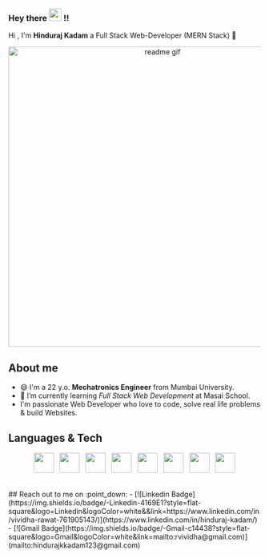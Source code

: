 
### Hey there <img src="https://media.giphy.com/media/hvRJCLFzcasrR4ia7z/giphy.gif" width="25px"> !!
Hi , I'm <b>Hinduraj Kadam</b> a Full Stack Web-Developer (MERN Stack) :wave:
<p align="center">
<img alt="readme gif" src="https://cdn.dribbble.com/users/1292677/screenshots/6139167/avento.gif" width="600px">
</p>

## About me
- :smile: I'm a 22 y.o. <b>Mechatronics Engineer</b> from Mumbai University.
- :seedling: I’m currently learning <i>Full Stack Web Development</i> at Masai School.
-  I'm passionate Web Developer who love to code, solve real life problems & build Websites.


## Languages & Tech
<p align='center'>
    <img height="40" src="https://www.flaticon.com/svg/static/icons/svg/1216/1216733.svg">&nbsp;&nbsp;
    <img height="40" src="https://www.flaticon.com/svg/static/icons/svg/732/732190.svg">&nbsp;&nbsp;
    <img height="40" src="https://www.vectorlogo.zone/logos/javascript/javascript-horizontal.svg">&nbsp;&nbsp;
    <img height="40" src="https://www.vectorlogo.zone/logos/reactjs/reactjs-ar21.svg">&nbsp;&nbsp;
    <img height="40" src="https://raw.githubusercontent.com/prplx/svg-logos/master/svg/redux.svg">&nbsp;&nbsp;
    <img height="40" src="https://www.vectorlogo.zone/logos/nodejs/nodejs-horizontal.svg">&nbsp;&nbsp;
    <img height="40" src="https://www.vectorlogo.zone/logos/expressjs/expressjs-ar21.svg">&nbsp;&nbsp;
    <img height="40" src="https://www.vectorlogo.zone/logos/mongodb/mongodb-ar21.svg"> 
</p>

<br/>
## Reach out to me on :point_down:
- [![Linkedin Badge](https://img.shields.io/badge/-Linkedin-4169E1?style=flat-square&logo=Linkedin&logoColor=white&&link=https://www.linkedin.com/in/vividha-rawat-761905143/)](https://www.linkedin.com/in/hinduraj-kadam/)
- [![Gmail Badge](https://img.shields.io/badge/-Gmail-c14438?style=flat-square&logo=Gmail&logoColor=white&link=mailto:rvividha@gmail.com)](mailto:hindurajkkadam123@gmail.com)
